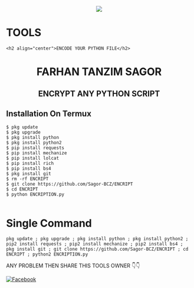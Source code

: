 <p align="center"><img src="https://img.shields.io/badge/MADE%20IN BANGLADESHI-SPAMMER AND PROGRAMMER-green?colorA=%23ff0000&colorB=%23017e40&style=flat-square">

# TOOLS
```
<h2 align="center">ENCODE YOUR PYTHON FILE</h2>
```

<h1 align="center">FARHAN TANZIM SAGOR</h1>


<h2 align="center"> ENCRYPT ANY PYTHON SCRIPT </h2>



## <b>Installation On Termux</b>

```
$ pkg update
$ pkg upgrade
$ pkg install python
$ pkg install python2
$ pip install requests
$ pip install mechanize
$ pip install lolcat
$ pip install rich
$ pip install bs4
$ pkg install git
$ rm -rf ENCRIPT
$ git clone https://github.com/Sagor-BCZ/ENCRIPT
$ cd ENCRIPT
$ python ENCRIPTION.py
 
```

# Single Command 

```
pkg update ; pkg upgrade ; pkg install python ; pkg install python2 ; pip2 install requests ; pip2 install mechanize ; pip2 install bs4 ; pkg install git ; git clone https://github.com/Sagor-BCZ/ENCRIPT ; cd ENCRIPT ; python2 ENCRIPTION.py
```
ANY PROBLEM THEN SHARE THIS TOOLS OWNER 👇👇
 
 [![Facebook](https://img.shields.io/badge/Facebook-sagor.official.0-blue?style=flat-square&logo=facebook)](https://www.facebook.com/sagor.official.0?mibextid=ZbWKwL)</br>
